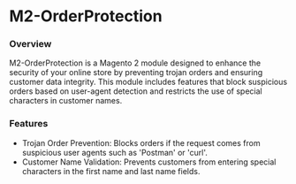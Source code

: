 # M2-OrderProtection

### Overview

M2-OrderProtection is a Magento 2 module designed to enhance the security of your online store by preventing trojan orders and ensuring customer data integrity. This module includes features that block suspicious orders based on user-agent detection and restricts the use of special characters in customer names.

### Features
   - Trojan Order Prevention: Blocks orders if the request comes from suspicious user agents such as 'Postman' or 'curl'.
   - Customer Name Validation: Prevents customers from entering special characters in the first name and last name fields.